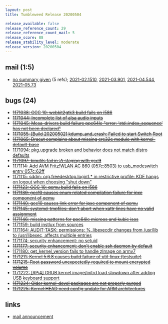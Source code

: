 ```yaml
---
layout: post
title: Tumbleweed Release 20200504

release_available: false
release_reference_count: 29
release_reference_count_mail: 5
release_score: 88
release_stability_level: moderate
release_version: 20200504
---
```


## mail (1:5)

- [no summary given](https://lists.opensuse.org/archives/list/factory@lists.opensuse.org/thread/NFKSKOEYCRCUDRT5IYIVFLKIZL6HY6UY) (5 refs); [2021-02.1510](https://lists.opensuse.org/archives/list/factory@lists.opensuse.org/thread/NFKSKOEYCRCUDRT5IYIVFLKIZL6HY6UY), [2021-03.901](https://lists.opensuse.org/archives/list/factory@lists.opensuse.org/thread/NFKSKOEYCRCUDRT5IYIVFLKIZL6HY6UY), [2021-04.544](https://lists.opensuse.org/archives/list/factory@lists.opensuse.org/thread/NFKSKOEYCRCUDRT5IYIVFLKIZL6HY6UY), [2021-05.73](https://lists.opensuse.org/archives/list/factory@lists.opensuse.org/thread/NFKSKOEYCRCUDRT5IYIVFLKIZL6HY6UY)

## bugs (24)

<!--more-->

- ~~[1171038: GCC 10: webkit2gtk3 build fails on i586](https://bugzilla.opensuse.org/show_bug.cgi?id=1171038)~~
- ~~[1171044: Incomplete list of alsa audio inputs](https://bugzilla.opensuse.org/show_bug.cgi?id=1171044)~~
- ~~[1171045: Mesa-drivers build failure ppc64le "error: ‘std::index_sequence’ has not been declared"](https://bugzilla.opensuse.org/show_bug.cgi?id=1171045)~~
- ~~[1171055: \[Build 20200502\] kdump_and_crash: Failed to start Switch Root](https://bugzilla.opensuse.org/show_bug.cgi?id=1171055)~~
- ~~[1171065: Dracut complains about missing crc32c module with kernel-default-base](https://bugzilla.opensuse.org/show_bug.cgi?id=1171065)~~
- [1171094: pkg.upgrade broken and behavior does not match distro defaults](https://bugzilla.opensuse.org/show_bug.cgi?id=1171094)
- ~~[1171097: binutils fail in :A staging with gcc9](https://bugzilla.opensuse.org/show_bug.cgi?id=1171097)~~
- [1171114: Add AVM Fritz!WLAN AC 860 (057c:8503) to usb_modeswitch entry 057c:62ff](https://bugzilla.opensuse.org/show_bug.cgi?id=1171114)
- [1171115: sddm: org.freedesktop.login1.* in restrictive profile: KDE hangs on logout when choosing "shut down"](https://bugzilla.opensuse.org/show_bug.cgi?id=1171115)
- ~~[1171123: GCC 10: qemu build fails on i586](https://bugzilla.opensuse.org/show_bug.cgi?id=1171123)~~
- ~~[1171139: gcc10 causes enum related compilation failure for ipxe component of qemu](https://bugzilla.opensuse.org/show_bug.cgi?id=1171139)~~
- ~~[1171140: gcc10 causes link error for ipxe component of qemu](https://bugzilla.opensuse.org/show_bug.cgi?id=1171140)~~
- ~~[1171145: systemd-tmpfiles: don't abort when xattr lines have no valid assignment](https://bugzilla.opensuse.org/show_bug.cgi?id=1171145)~~
- ~~[1171146: missing patterns for ppc64le microos and kubic isos](https://bugzilla.opensuse.org/show_bug.cgi?id=1171146)~~
- [1171159: build instlux from sources](https://bugzilla.opensuse.org/show_bug.cgi?id=1171159)
- [1171164: AUDIT-TASK: permissions: %_libexecdir changes from /usr/lib to /usr/libexec, affects multiple entries](https://bugzilla.opensuse.org/show_bug.cgi?id=1171164)
- [1171174: security enhancement: no setuid](https://bugzilla.opensuse.org/show_bug.cgi?id=1171174)
- ~~[1171177: security enhancement: don't enable ssh daemon by default](https://bugzilla.opensuse.org/show_bug.cgi?id=1171177)~~
- [1171180: get_kernel_version fails to handle zImage on armv7](https://bugzilla.opensuse.org/show_bug.cgi?id=1171180)
- ~~[1171211: Kernel 5.6.8 causes build failure of util-linux (testsuite)](https://bugzilla.opensuse.org/show_bug.cgi?id=1171211)~~
- ~~[1171215: Root password unexpectedly required to mount encrypted volume](https://bugzilla.opensuse.org/show_bug.cgi?id=1171215)~~
- [1171222: \[RPi4\] GRUB kernel image/initrd load slowdown after adding USB keyboard support](https://bugzilla.opensuse.org/show_bug.cgi?id=1171222)
- ~~[1171224: Older kernel-devel packages are not properly purged](https://bugzilla.opensuse.org/show_bug.cgi?id=1171224)~~
- ~~[1171225: Kernel:HEAD need config update for ARM architectures](https://bugzilla.opensuse.org/show_bug.cgi?id=1171225)~~



## links

- [mail announcement](https://lists.opensuse.org/archives/list/factory@lists.opensuse.org/thread/NFKSKOEYCRCUDRT5IYIVFLKIZL6HY6UY)
